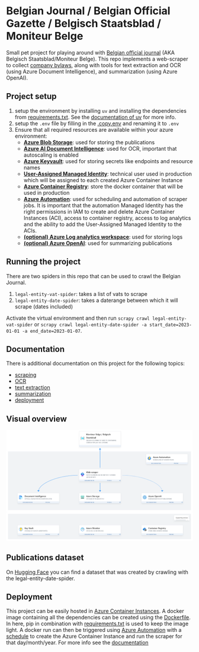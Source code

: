 # Belgian Journal / Belgian Official Gazette / Belgisch Staatsblad / Moniteur Belge
Small pet project for playing around with [Belgian official journal](https://www.ejustice.just.fgov.be/cgi_tsv_pub/welcome.pl) (AKA Belgisch Staatsblad/Moniteur Belge). This repo implements a web-scraper to collect [company bylaws](https://corporatefinanceinstitute.com/resources/management/company-bylaws/), along with tools for text extraction and OCR (using Azure Document Intelligence), and summarization (using Azure OpenAI).

## Project setup
1. setup the environment by installing `uv` and installing the dependencies from [requirements.txt](./requirements.txt). See the [documentation of uv](https://docs.astral.sh/uv/) for more info.
2. setup the `.env` file by filling in the [.copy.env](.copy.env) and renaming it to `.env`
3. Ensure that all required resources are available within your azure environment:
    - **[Azure Blob Storage](https://learn.microsoft.com/en-us/azure/storage/blobs/)**: used for storing the publications
    - **[Azure AI Document Intelligence](https://learn.microsoft.com/en-us/azure/ai-services/document-intelligence)**: used for OCR, important that autoscaling is enabled
    - **[Azure Keyvault](https://learn.microsoft.com/en-us/azure/key-vault/)**: used for storing secrets like endpoints and resource names
    - **[User-Assigned Managed Identity](https://learn.microsoft.com/en-us/entra/identity/managed-identities-azure-resources/overview)**: technical user used in production which will be assigned to each created Azure Container Instance
    - **[Azure Container Registry](https://learn.microsoft.com/en-us/azure/container-registry/)**: store the docker container that will be used in production
    - **[Azure Automation](https://learn.microsoft.com/en-us/azure/automation/)**: used for scheduling and automation of scraper jobs. It is important that the automation Managed Identity has the right permissions in IAM to create and delete Azure Container Instances (ACI), access to container registry, access to log analytics and the ability to add the User-Assigned Managed Identity to the ACIs.
    - **[(optional) Azure Log analytics workspace](https://learn.microsoft.com/en-us/azure/azure-monitor/logs/log-analytics-workspace-overview)**: used for storing logs
    - **[(optional) Azure OpenAI](https://learn.microsoft.com/en-us/azure/ai-services/openai/overview)**: used for summarizing publications


## Running the project
There are two spiders in this repo that can be used to crawl the Belgian Journal.
1. `legal-entity-vat-spider`: takes a list of vats to scrape
2. `legal-entity-date-spider`: takes a daterange between which it will scrape (dates included)

Activate the virtual environment and then run `scrapy crawl legal-entity-vat-spider` or `scrapy crawl legal-entity-date-spider -a start_date=2023-01-01 -a end_date=2023-01-07`.

## Documentation
There is additional documentation on this project for the following topics:
- [scraping](documentation/scraping.md)
- [OCR](documentation/ocr.md)
- [text extraction](documentation/extract_text.md)
- [summarization](documentation/summarize.md)
- [deployment](documentation/deployment.md)

## Visual overview
![](documentation/resources/solution.png)

## Publications dataset
On [Hugging Face](https://huggingface.co/datasets/guust-franssens/belgian-journal) you can find a dataset that was created by crawling with the legal-entity-date-spider.

## Deployment
This project can be easily hosted in [Azure Container Instances](https://learn.microsoft.com/en-gb/azure/container-instances/). A docker image containing all the dependencies can be created using the [Dockerfile](Dockerfile). In here, pip in combination with [requirements.txt](requirements.txt) is used to keep the image light.
A docker run can then be triggered using [Azure Automation](https://learn.microsoft.com/en-us/azure/automation/overview) with a 
[schedule](https://learn.microsoft.com/en-us/azure/automation/shared-resources/schedules) to create the Azure Container Instance and run the scraper for that day/month/year. For more info see the [documentation](documentation/deployment.md)
